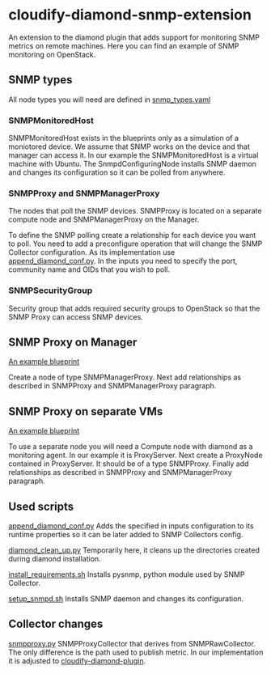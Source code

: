 # cloudify-diamond-snmp-extension
An extension to the diamond plugin that adds support for monitoring SNMP metrics on remote machines. Here you can find an example of SNMP monitoring on OpenStack.

## SNMP types
All node types you will need are defined in [snmp_types.yaml](snmp_types.yaml)

### SNMPMonitoredHost
SNMPMonitoredHost exists in the blueprints only as a simulation of a moniotored device. We assume that SNMP works on the device and that manager can access it. In our example the SNMPMonitoredHost is a virtual machine with Ubuntu. The SnmpdConfiguringNode installs SNMP daemon and changes its configuration so it can be polled from anywhere.

### SNMPProxy and SNMPManagerProxy
The nodes that poll the SNMP devices.
SNMPProxy is located  on a separate compute node and SNMPManagerProxy on the Manager.

To define the SNMP polling create a relationship for each device you want to poll. You need to add a preconfigure operation that will change the SNMP Collector configuration. As its implementation use [append_diamond_conf.py](scripts/append_diamond_conf.py). In the inputs you need to specify the port, community name and OIDs that you wish to poll.

### SNMPSecurityGroup
 Security group that adds required security groups to OpenStack so that the SNMP Proxy can access SNMP devices.

## SNMP Proxy on Manager
[An example blueprint](proxy_on_manager.yaml)


Create a node of type SNMPManagerProxy. Next add relationships as described in SNMPProxy and SNMPManagerProxy paragraph.

## SNMP Proxy on separate VMs
[An example blueprint](separate_proxy.yaml)


To use a separate node you will need a Compute node with diamond as a monitoring agent. In our example it is ProxyServer.
Next create a ProxyNode contained in ProxyServer. It should be of a type SNMPProxy. Finally add relationships as described in SNMPProxy  and SNMPManagerProxy paragraph.

## Used scripts
[append_diamond_conf.py](scripts/append_diamond_conf.py)
Adds the specified in inputs configuration to its runtime properties so it can be later added to SNMP Collectors config.


[diamond_clean_up.py](scripts/diamond_clean_up.py)
Temporarily here, it cleans up the directories created during diamond installation.

[install_requirements.sh](scripts/install_requirements.sh)
Installs pysnmp, python module used by SNMP Collector.

[setup_snmpd.sh](scripts/setup_snmpd.sh)
Installs SNMP daemon and changes its configuration.

## Collector changes
[snmpproxy.py](collectors/snmpproxy.py)
SNMPProxyCollector that derives from SNMPRawCollector. The only difference is the path used to publish metric. In our implementation it is adjusted to [cloudify-diamond-plugin](https://github.com/cloudify-cosmo/cloudify-diamond-plugin).
